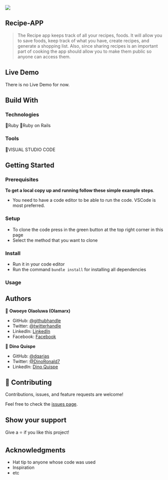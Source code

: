 ![](https://img.shields.io/badge/Microverse-blueviolet)

## Recipe-APP

> The Recipe app keeps track of all your recipes, foods. It will allow you to save foods, keep track of what you have, create recipes, and generate a shopping list. Also, since sharing recipes is an important part of cooking the app should allow you to make them public so anyone can access them.

## Live Demo

There is no Live Demo for now.

## Build With

### Technologies

🔷Ruby
🔷Ruby on Rails


### Tools

💠VISUAL STUDIO CODE

## Getting Started

### Prerequisites

**To get a local copy up and running follow these simple example steps**.

- You need to have a code editor to be able to run the code. VSCode is most preferred.

### Setup

- To clone the code press in the green button at the top right corner in this page
- Select the method that you want to clone

### Install

- Run it in your code editor
- Run the command `bundle install` for installing all dependencies

### Usage

## Authors

👤 **Owoeye Olaoluwa (Olamarx)**

- GitHub: [@githubhandle](https://github.com/Olamarx)
- Twitter: [@twitterhandle](https://twitter.com/Owoeye0laoluwa)
- LinkedIn: [LinkedIn](https://www.linkedin.com/in/olaoluwa-owoeye-617702162/)
- Facebook: [Facebook](https://web.facebook.com/olaoluwa.owoeye.39)

👤 **Dino Quispe**

- GitHub: [@dqarias](https://github.com/dqarias)
- Twitter: [@DinoRonald7](https://twitter.com/DinoRonald7?t=Zanx9DXMEG9C_PNF3woZFg&s=08)
- LinkedIn: [Dino Quispe](https://www.linkedin.com/in/dino-ronald-quispe-arias/)

## 🤝 Contributing

Contributions, issues, and feature requests are welcome!

Feel free to check the [issues page](../../issues/).

## Show your support

Give a ⭐️ if you like this project!

## Acknowledgments

- Hat tip to anyone whose code was used
- Inspiration
- etc

